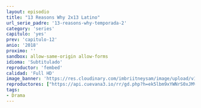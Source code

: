 ```yaml
---
layout: episodio
title: "13 Reasons Why 2x13 Latino"
url_serie_padre: '13-reasons-why-temporada-2'
category: 'series'
capitulo: 'yes'
prev: 'capitulo-12'
anio: '2018'
proximo: ''
sandbox: allow-same-origin allow-forms
idioma: 'Subtitulado'
reproductor: 'fembed'
calidad: 'Full HD'
image_banner: 'https://res.cloudinary.com/imbriitneysam/image/upload/v1546545022/reason2-banner-min.jpg'
reproductores: ["https://api.cuevana3.io/rr/gd.php?h=ek5lbm9xYWNrS0xJMVp5b21KREk0dFBLbjVkaHhkRGdrOG1jbnBpUnhhS1ZtNEtscHE3VXd0SzFwYVpxdUx2dHJKQ3NoMmVhbWIyd3ZhbW9xcGlrM3BHU3FadVkyUT09"]
tags:
- Drama
---
```











